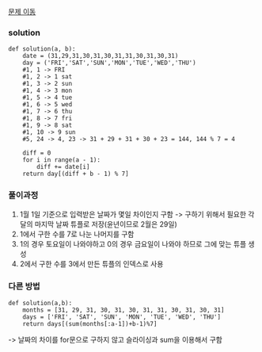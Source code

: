 [문제 이동](https://programmers.co.kr/learn/courses/30/lessons/12901?language=python3)
### solution
```python3
def solution(a, b):
    date = (31,29,31,30,31,30,31,31,30,31,30,31)
    day = ('FRI','SAT','SUN','MON','TUE','WED','THU')
    #1, 1 -> FRI
    #1, 2 -> 1 sat
    #1, 3 -> 2 sun
    #1, 4 -> 3 mon
    #1, 5 -> 4 tue
    #1, 6 -> 5 wed
    #1, 7 -> 6 thu
    #1, 8 -> 7 fri
    #1, 9 -> 8 sat
    #1, 10 -> 9 sun
    #5, 24 -> 4, 23 -> 31 + 29 + 31 + 30 + 23 = 144, 144 % 7 = 4
    
    diff = 0
    for i in range(a - 1):
        diff += date[i]
    return day[(diff + b - 1) % 7]
```

### 풀이과정 

1. 1월 1일 기준으로 입력받은 날짜가 몇일 차이인지 구함 -> 구하기 위해서 필요한 각 달의 마지막 날짜 튜플로 저장(윤년이므로 2월은 29일)
2. 1에서 구한 수를 7로 나눈 나머지를 구함
3. 1의 경우 토요일이 나와야하고 0의 경우 금요일이 나와야 하므로 그에 맞는 튜플 생성
4. 2에서 구한 수를 3에서 만든 튜플의 인덱스로 사용


### 다른 방법
```python3
def solution(a,b):
    months = [31, 29, 31, 30, 31, 30, 31, 31, 30, 31, 30, 31]
    days = ['FRI', 'SAT', 'SUN', 'MON', 'TUE', 'WED', 'THU']
    return days[(sum(months[:a-1])+b-1)%7]
```
 -> 날짜의 차이를 for문으로 구하지 않고 슬라이싱과 sum을 이용해서 구함 
